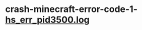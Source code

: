 # crash-minecraft-error-code-1-[hs_err_pid3500.log](https://github.com/maumau1972/crash-minecraft-error-code-1-/files/10252493/hs_err_pid3500.log)
